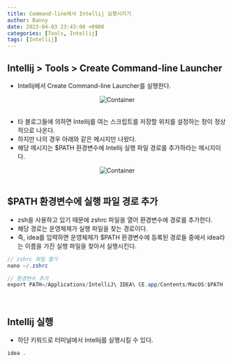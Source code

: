 ```yaml
---
title: Command-line에서 Intellij 실행시키기
author: Banny
date: 2023-04-03 23:43:00 +0900
categories: [Tools, Intellij]
tags: [Intellij]
---
```


## Intellij > Tools > Create Command-line Launcher

- Intellij에서 Create Command-line Launcher를 실행한다.

<center>
<img alt="Container" src="https://user-images.githubusercontent.com/62047302/235448388-9d243989-64fc-4de1-80dc-c9eb82acfeff.png">
</center>

<br>

- 타 블로그들에 의하면 Intellij를 여는 스크립트를 저장할 위치를 설정하는 창이 정상적으로 나온다.
- 하지만 나의 경우 아래와 같은 메시지만 나왔다.
- 해당 메시지는 $PATH 환경변수에 Intellij 실행 파일 경로를 추가하라는 메시지이다.

<center>
<img alt="Container" src="https://user-images.githubusercontent.com/62047302/235448361-87d4b27f-2c05-43a9-a16f-50c88d2b326f.png">
</center>

<br>

## $PATH 환경변수에 실행 파일 경로 추가

- zsh을 사용하고 있기 때문에 zshrc 파일을 열어 환경변수에 경로를 추가한다.
- 해당 경로는 운영체제가 실행 파일을 찾는 경로이다.
- 즉, idea를 입력하면 운영체제가 $PATH 환경변수에 등록된 경로들 중에서 idea라는 이름을 가진 실행 파일을 찾아서 실행시킨다.

```java
// zshrc 파일 열기
nano ~/.zshrc
```

```java
// 환경변수 추가
export PATH=/Applications/IntelliJ\ IDEA\ CE.app/Contents/MacOS:$PATH
```

<br>

## Intellij 실행

- 하단 키워드로 터미널에서 Intellij를 실행시킬 수 있다.

```java
idea .
```
